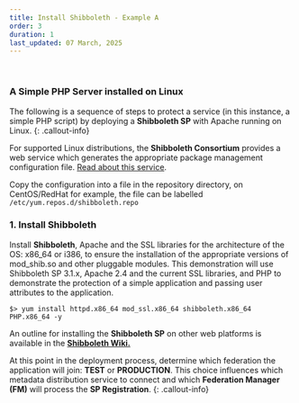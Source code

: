 ```yaml
---
title: Install Shibboleth - Example A
order: 3
duration: 1
last_updated: 07 March, 2025
---
```


<br>

### A Simple PHP Server installed on Linux

The following is a sequence of steps to protect a service (in this instance, a simple PHP script) by deploying a **Shibboleth SP** with Apache running on Linux.
{: .callout-info}

For supported Linux distributions, the **Shibboleth Consortium** provides a web service which generates the appropriate package management configuration file. [Read about this service](https://shibboleth.net/downloads/service-provider/RPMS/).


Copy the configuration into a file in the repository directory, on CentOS/RedHat for example, the file can be labelled `/etc/yum.repos.d/shibboleth.repo`

### 1. Install Shibboleth

Install **Shibboleth**, Apache and the SSL libraries for the architecture of the OS: x86_64 or i386, to ensure the installation of the appropriate versions of mod_shib.so and other pluggable modules. This demonstration will use Shibboleth SP 3.1.x, Apache 2.4 and the current SSL libraries, and PHP to demonstrate the protection of a simple application and passing user attributes to the application.

`$> yum install httpd.x86_64 mod_ssl.x86_64 shibboleth.x86_64 PHP.x86_64 -y`

An outline for installing the **Shibboleth SP** on other web platforms is available in the [**Shibboleth Wiki.**](https://shibboleth.atlassian.net/wiki/spaces/SP3/pages/2065335537/Installation)

At this point in the deployment process, determine which federation the application will join: **TEST** or **PRODUCTION**. This choice influences which metadata distribution service to connect and which **Federation Manager (FM)** will process the **SP Registration**.
{: .callout-info}
